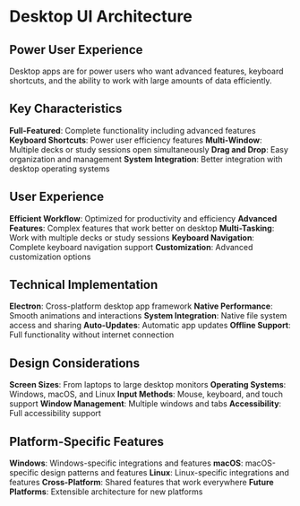# Desktop UI Architecture

## Power User Experience

Desktop apps are for power users who want advanced features, keyboard shortcuts, and the ability to work with large amounts of data efficiently.

## Key Characteristics

**Full-Featured**: Complete functionality including advanced features
**Keyboard Shortcuts**: Power user efficiency features
**Multi-Window**: Multiple decks or study sessions open simultaneously
**Drag and Drop**: Easy organization and management
**System Integration**: Better integration with desktop operating systems

## User Experience

**Efficient Workflow**: Optimized for productivity and efficiency
**Advanced Features**: Complex features that work better on desktop
**Multi-Tasking**: Work with multiple decks or study sessions
**Keyboard Navigation**: Complete keyboard navigation support
**Customization**: Advanced customization options

## Technical Implementation

**Electron**: Cross-platform desktop app framework
**Native Performance**: Smooth animations and interactions
**System Integration**: Native file system access and sharing
**Auto-Updates**: Automatic app updates
**Offline Support**: Full functionality without internet connection

## Design Considerations

**Screen Sizes**: From laptops to large desktop monitors
**Operating Systems**: Windows, macOS, and Linux
**Input Methods**: Mouse, keyboard, and touch support
**Window Management**: Multiple windows and tabs
**Accessibility**: Full accessibility support

## Platform-Specific Features

**Windows**: Windows-specific integrations and features
**macOS**: macOS-specific design patterns and features
**Linux**: Linux-specific integrations and features
**Cross-Platform**: Shared features that work everywhere
**Future Platforms**: Extensible architecture for new platforms
